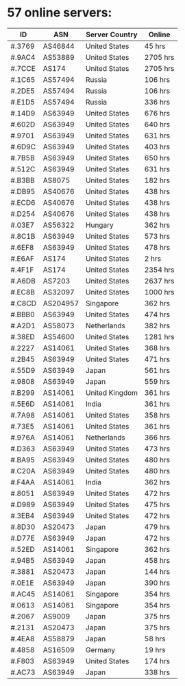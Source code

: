# 57 online servers:

| ID | ASN | Server Country | Online |
| ------ | ------ | ------ | ------ |
| #.3769 | AS46844 | United States | 45 hrs |
| #.9AC4 | AS53889 | United States | 2705 hrs |
| #.7CCE | AS174 | United States | 2705 hrs |
| #.1C65 | AS57494 | Russia | 106 hrs |
| #.2DE5 | AS57494 | Russia | 106 hrs |
| #.E1D5 | AS57494 | Russia | 336 hrs |
| #.14D9 | AS63949 | United States | 676 hrs |
| #.602D | AS63949 | United States | 640 hrs |
| #.9701 | AS63949 | United States | 631 hrs |
| #.6D9C | AS63949 | United States | 403 hrs |
| #.7B5B | AS63949 | United States | 650 hrs |
| #.512C | AS63949 | United States | 631 hrs |
| #.B3BB | AS8075 | United States | 182 hrs |
| #.DB95 | AS40676 | United States | 438 hrs |
| #.ECD6 | AS40676 | United States | 438 hrs |
| #.D254 | AS40676 | United States | 438 hrs |
| #.03E7 | AS56322 | Hungary | 362 hrs |
| #.8C1B | AS63949 | United States | 573 hrs |
| #.6EF8 | AS63949 | United States | 478 hrs |
| #.E6AF | AS174 | United States | 2 hrs |
| #.4F1F | AS174 | United States | 2354 hrs |
| #.A6DB | AS7203 | United States | 2637 hrs |
| #.EC8B | AS32097 | United States | 1000 hrs |
| #.C8CD | AS204957 | Singapore | 362 hrs |
| #.BBB0 | AS63949 | United States | 474 hrs |
| #.A2D1 | AS58073 | Netherlands | 382 hrs |
| #.38ED | AS54600 | United States | 1281 hrs |
| #.2227 | AS14061 | United States | 368 hrs |
| #.2B45 | AS63949 | United States | 471 hrs |
| #.55D9 | AS63949 | Japan | 561 hrs |
| #.9808 | AS63949 | Japan | 559 hrs |
| #.B299 | AS14061 | United Kingdom | 361 hrs |
| #.5E6D | AS14061 | India | 361 hrs |
| #.7A98 | AS14061 | United States | 358 hrs |
| #.73E5 | AS14061 | United States | 361 hrs |
| #.976A | AS14061 | Netherlands | 366 hrs |
| #.D363 | AS63949 | United States | 473 hrs |
| #.BA95 | AS63949 | United States | 480 hrs |
| #.C20A | AS63949 | United States | 480 hrs |
| #.F4AA | AS14061 | India | 362 hrs |
| #.8051 | AS63949 | United States | 472 hrs |
| #.D989 | AS63949 | United States | 475 hrs |
| #.3EB4 | AS63949 | United States | 472 hrs |
| #.8D30 | AS20473 | Japan | 479 hrs |
| #.D77E | AS63949 | Japan | 472 hrs |
| #.52ED | AS14061 | Singapore | 362 hrs |
| #.94B5 | AS63949 | Japan | 458 hrs |
| #.3881 | AS20473 | Japan | 144 hrs |
| #.0E1E | AS63949 | Japan | 390 hrs |
| #.AC45 | AS14061 | Singapore | 354 hrs |
| #.0613 | AS14061 | Singapore | 354 hrs |
| #.2067 | AS9009 | Japan | 375 hrs |
| #.2131 | AS20473 | Japan | 375 hrs |
| #.4EA8 | AS58879 | Japan | 58 hrs |
| #.4858 | AS16509 | Germany | 19 hrs |
| #.F803 | AS63949 | United States | 174 hrs |
| #.AC73 | AS63949 | Japan | 338 hrs |


